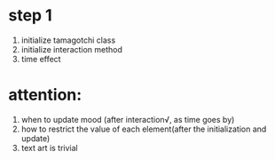 # step 1
1. initialize tamagotchi class
2. initialize interaction method
3. time effect

# attention:
1. when to update mood (after interaction√, as time goes by)
2. how to restrict the value of each element(after the initialization and update)
3. text art is trivial